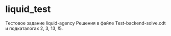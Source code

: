 # liquid_test
Тестовое задание liquid-agency
Решения в файле Test-backend-solve.odt и подкаталогах 2, 3, 13, !5.
